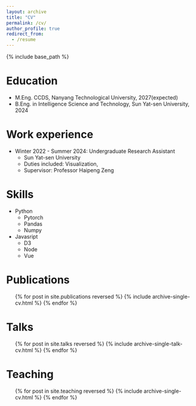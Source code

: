 ```yaml
---
layout: archive
title: "CV"
permalink: /cv/
author_profile: true
redirect_from:
  - /resume
---
```


{% include base_path %}

Education
======
* M.Eng. CCDS, Nanyang Technological University, 2027(expected)
* B.Eng. in Intelligence Science and Technology, Sun Yat-sen University, 2024

Work experience
======
* Winter 2022 - Summer 2024: Undergraduate Research Assistant
  * Sun Yat-sen University
  * Duties included: Visualization, 
  * Supervisor: Professor Haipeng Zeng
  
Skills
======
* Python
  * Pytorch
  * Pandas
  * Numpy
* Javasript
  * D3
  * Node
  * Vue

Publications
======
  <ul>{% for post in site.publications reversed %}
    {% include archive-single-cv.html %}
  {% endfor %}</ul>
  
Talks
======
  <ul>{% for post in site.talks reversed %}
    {% include archive-single-talk-cv.html  %}
  {% endfor %}</ul>
  
Teaching
======
  <ul>{% for post in site.teaching reversed %}
    {% include archive-single-cv.html %}
  {% endfor %}</ul>
  

